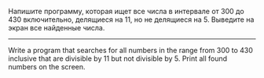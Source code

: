 Напишите программу, которая ищет все числа в интервале от 300 до 430 включительно, делящиеся на 11, но не делящиеся на 5. Выведите на экран все найденные числа.

---

Write a program that searches for all numbers in the range from 300 to 430 inclusive that are divisible by 11 but not divisible by 5. Print all found numbers on the screen.